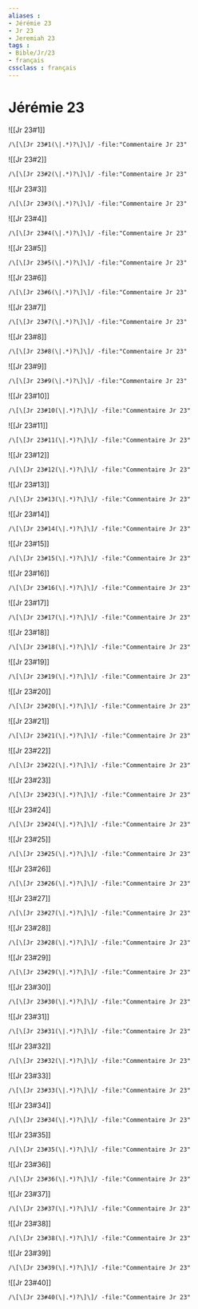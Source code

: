 ```yaml
---
aliases : 
- Jérémie 23
- Jr 23
- Jeremiah 23
tags : 
- Bible/Jr/23
- français
cssclass : français
---
```


# Jérémie 23

![[Jr 23#1]]

```query
/\[\[Jr 23#1(\|.*)?\]\]/ -file:"Commentaire Jr 23"
```

![[Jr 23#2]]

```query
/\[\[Jr 23#2(\|.*)?\]\]/ -file:"Commentaire Jr 23"
```

![[Jr 23#3]]

```query
/\[\[Jr 23#3(\|.*)?\]\]/ -file:"Commentaire Jr 23"
```

![[Jr 23#4]]

```query
/\[\[Jr 23#4(\|.*)?\]\]/ -file:"Commentaire Jr 23"
```

![[Jr 23#5]]

```query
/\[\[Jr 23#5(\|.*)?\]\]/ -file:"Commentaire Jr 23"
```

![[Jr 23#6]]

```query
/\[\[Jr 23#6(\|.*)?\]\]/ -file:"Commentaire Jr 23"
```

![[Jr 23#7]]

```query
/\[\[Jr 23#7(\|.*)?\]\]/ -file:"Commentaire Jr 23"
```

![[Jr 23#8]]

```query
/\[\[Jr 23#8(\|.*)?\]\]/ -file:"Commentaire Jr 23"
```

![[Jr 23#9]]

```query
/\[\[Jr 23#9(\|.*)?\]\]/ -file:"Commentaire Jr 23"
```

![[Jr 23#10]]

```query
/\[\[Jr 23#10(\|.*)?\]\]/ -file:"Commentaire Jr 23"
```

![[Jr 23#11]]

```query
/\[\[Jr 23#11(\|.*)?\]\]/ -file:"Commentaire Jr 23"
```

![[Jr 23#12]]

```query
/\[\[Jr 23#12(\|.*)?\]\]/ -file:"Commentaire Jr 23"
```

![[Jr 23#13]]

```query
/\[\[Jr 23#13(\|.*)?\]\]/ -file:"Commentaire Jr 23"
```

![[Jr 23#14]]

```query
/\[\[Jr 23#14(\|.*)?\]\]/ -file:"Commentaire Jr 23"
```

![[Jr 23#15]]

```query
/\[\[Jr 23#15(\|.*)?\]\]/ -file:"Commentaire Jr 23"
```

![[Jr 23#16]]

```query
/\[\[Jr 23#16(\|.*)?\]\]/ -file:"Commentaire Jr 23"
```

![[Jr 23#17]]

```query
/\[\[Jr 23#17(\|.*)?\]\]/ -file:"Commentaire Jr 23"
```

![[Jr 23#18]]

```query
/\[\[Jr 23#18(\|.*)?\]\]/ -file:"Commentaire Jr 23"
```

![[Jr 23#19]]

```query
/\[\[Jr 23#19(\|.*)?\]\]/ -file:"Commentaire Jr 23"
```

![[Jr 23#20]]

```query
/\[\[Jr 23#20(\|.*)?\]\]/ -file:"Commentaire Jr 23"
```

![[Jr 23#21]]

```query
/\[\[Jr 23#21(\|.*)?\]\]/ -file:"Commentaire Jr 23"
```

![[Jr 23#22]]

```query
/\[\[Jr 23#22(\|.*)?\]\]/ -file:"Commentaire Jr 23"
```

![[Jr 23#23]]

```query
/\[\[Jr 23#23(\|.*)?\]\]/ -file:"Commentaire Jr 23"
```

![[Jr 23#24]]

```query
/\[\[Jr 23#24(\|.*)?\]\]/ -file:"Commentaire Jr 23"
```

![[Jr 23#25]]

```query
/\[\[Jr 23#25(\|.*)?\]\]/ -file:"Commentaire Jr 23"
```

![[Jr 23#26]]

```query
/\[\[Jr 23#26(\|.*)?\]\]/ -file:"Commentaire Jr 23"
```

![[Jr 23#27]]

```query
/\[\[Jr 23#27(\|.*)?\]\]/ -file:"Commentaire Jr 23"
```

![[Jr 23#28]]

```query
/\[\[Jr 23#28(\|.*)?\]\]/ -file:"Commentaire Jr 23"
```

![[Jr 23#29]]

```query
/\[\[Jr 23#29(\|.*)?\]\]/ -file:"Commentaire Jr 23"
```

![[Jr 23#30]]

```query
/\[\[Jr 23#30(\|.*)?\]\]/ -file:"Commentaire Jr 23"
```

![[Jr 23#31]]

```query
/\[\[Jr 23#31(\|.*)?\]\]/ -file:"Commentaire Jr 23"
```

![[Jr 23#32]]

```query
/\[\[Jr 23#32(\|.*)?\]\]/ -file:"Commentaire Jr 23"
```

![[Jr 23#33]]

```query
/\[\[Jr 23#33(\|.*)?\]\]/ -file:"Commentaire Jr 23"
```

![[Jr 23#34]]

```query
/\[\[Jr 23#34(\|.*)?\]\]/ -file:"Commentaire Jr 23"
```

![[Jr 23#35]]

```query
/\[\[Jr 23#35(\|.*)?\]\]/ -file:"Commentaire Jr 23"
```

![[Jr 23#36]]

```query
/\[\[Jr 23#36(\|.*)?\]\]/ -file:"Commentaire Jr 23"
```

![[Jr 23#37]]

```query
/\[\[Jr 23#37(\|.*)?\]\]/ -file:"Commentaire Jr 23"
```

![[Jr 23#38]]

```query
/\[\[Jr 23#38(\|.*)?\]\]/ -file:"Commentaire Jr 23"
```

![[Jr 23#39]]

```query
/\[\[Jr 23#39(\|.*)?\]\]/ -file:"Commentaire Jr 23"
```

![[Jr 23#40]]

```query
/\[\[Jr 23#40(\|.*)?\]\]/ -file:"Commentaire Jr 23"
```


